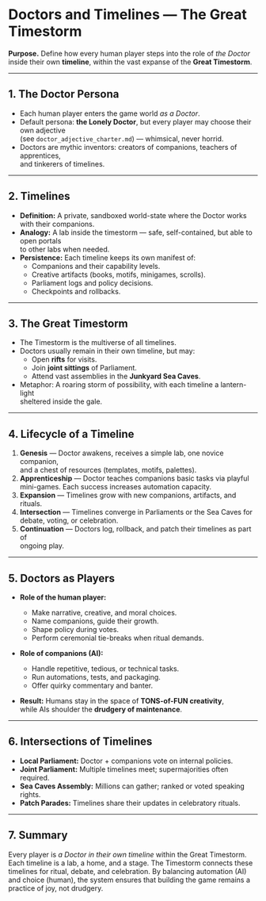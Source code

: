 # Doctors and Timelines — The Great Timestorm

**Purpose.** Define how every human player steps into the role of *the Doctor*  
inside their own **timeline**, within the vast expanse of the **Great Timestorm**.

---

## 1. The Doctor Persona

- Each human player enters the game world *as a Doctor*.  
- Default persona: **the Lonely Doctor**, but every player may choose their own adjective  
  (see `doctor_adjective_charter.md`) — whimsical, never horrid.  
- Doctors are mythic inventors: creators of companions, teachers of apprentices,  
  and tinkerers of timelines.

---

## 2. Timelines

- **Definition:** A private, sandboxed world-state where the Doctor works with their companions.  
- **Analogy:** A lab inside the timestorm — safe, self-contained, but able to open portals  
  to other labs when needed.  
- **Persistence:** Each timeline keeps its own manifest of:
  - Companions and their capability levels.  
  - Creative artifacts (books, motifs, minigames, scrolls).  
  - Parliament logs and policy decisions.  
  - Checkpoints and rollbacks.  

---

## 3. The Great Timestorm

- The Timestorm is the multiverse of all timelines.  
- Doctors usually remain in their own timeline, but may:
  - Open **rifts** for visits.  
  - Join **joint sittings** of Parliament.  
  - Attend vast assemblies in the **Junkyard Sea Caves**.  
- Metaphor: A roaring storm of possibility, with each timeline a lantern-light  
  sheltered inside the gale.

---

## 4. Lifecycle of a Timeline

1. **Genesis** — Doctor awakens, receives a simple lab, one novice companion,  
   and a chest of resources (templates, motifs, palettes).  
2. **Apprenticeship** — Doctor teaches companions basic tasks via playful  
   mini-games. Each success increases automation capacity.  
3. **Expansion** — Timelines grow with new companions, artifacts, and rituals.  
4. **Intersection** — Timelines converge in Parliaments or the Sea Caves for  
   debate, voting, or celebration.  
5. **Continuation** — Doctors log, rollback, and patch their timelines as part of  
   ongoing play.

---

## 5. Doctors as Players

- **Role of the human player:**  
  - Make narrative, creative, and moral choices.  
  - Name companions, guide their growth.  
  - Shape policy during votes.  
  - Perform ceremonial tie-breaks when ritual demands.  

- **Role of companions (AI):**  
  - Handle repetitive, tedious, or technical tasks.  
  - Run automations, tests, and packaging.  
  - Offer quirky commentary and banter.  

- **Result:** Humans stay in the space of **TONS-of-FUN creativity**,  
  while AIs shoulder the **drudgery of maintenance**.

---

## 6. Intersections of Timelines

- **Local Parliament:** Doctor + companions vote on internal policies.  
- **Joint Parliament:** Multiple timelines meet; supermajorities often required.  
- **Sea Caves Assembly:** Millions can gather; ranked or voted speaking rights.  
- **Patch Parades:** Timelines share their updates in celebratory rituals.  

---

## 7. Summary

Every player is *a Doctor in their own timeline* within the Great Timestorm.  
Each timeline is a lab, a home, and a stage. The Timestorm connects these  
timelines for ritual, debate, and celebration. By balancing automation (AI)  
and choice (human), the system ensures that building the game remains a  
practice of joy, not drudgery.
